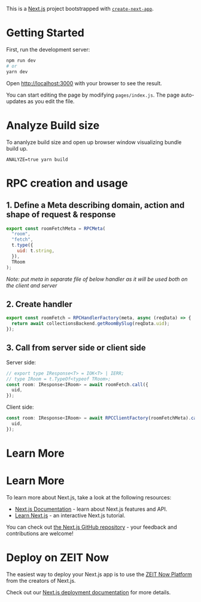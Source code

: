 This is a [Next.js](https://nextjs.org/) project bootstrapped with [`create-next-app`](https://github.com/zeit/next.js/tree/canary/packages/create-next-app).

# Getting Started

First, run the development server:

```bash
npm run dev
# or
yarn dev
```

Open <http://localhost:3000> with your browser to see the result.

You can start editing the page by modifying `pages/index.js`. The page auto-updates as you edit the file.

# Analyze Build size

To ananlyze build size and open up browser window visualizing bundle build up.

`ANALYZE=true yarn build`

# RPC creation and usage

## 1\. Define a Meta describing domain, action and shape of request & response

```javascript
export const roomFetchMeta = RPCMeta(
  "room",
  "fetch",
  t.type({
    uid: t.string,
  }),
  TRoom
);
```

_Note: put meta in separate file of below handler as it will be used both on the client and server_

## 2\. Create handler

```javascript
export const roomFetch = RPCHandlerFactory(meta, async (reqData) => {
  return await collectionsBackend.getRoomBySlug(reqData.uid);
});
```

## 3\. Call from server side or client side

Server side:

```javascript
// export type IResponse<T> = IOK<T> | IERR;
// type IRoom = t.TypeOf<typeof TRoom>;
const room: IResponse<IRoom> = await roomFetch.call({
  uid,
});
```

Client side:

```javascript
const room: IResponse<IRoom> = await RPCClientFactory(roomFetchMeta).call({
  uid,
});
```

# Learn More

# Learn More

To learn more about Next.js, take a look at the following resources:

- [Next.js Documentation](https://nextjs.org/docs) - learn about Next.js features and API.
- [Learn Next.js](https://nextjs.org/learn) - an interactive Next.js tutorial.

You can check out [the Next.js GitHub repository](https://github.com/zeit/next.js/) - your feedback and contributions are welcome!

# Deploy on ZEIT Now

The easiest way to deploy your Next.js app is to use the [ZEIT Now Platform](https://zeit.co/import?utm_medium=default-template&filter=next.js&utm_source=create-next-app&utm_campaign=create-next-app-readme) from the creators of Next.js.

Check out our [Next.js deployment documentation](https://nextjs.org/docs/deployment) for more details.
